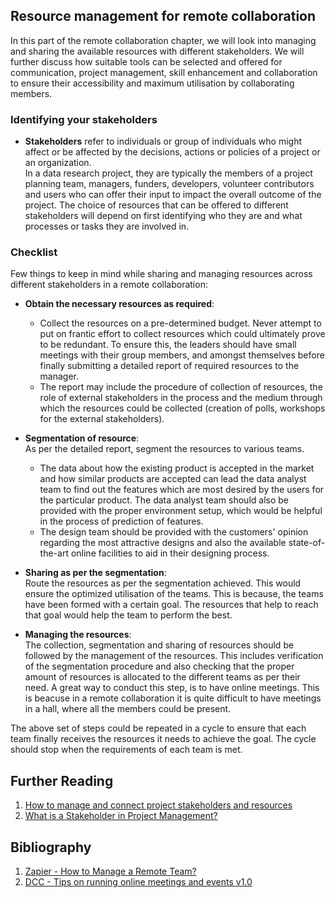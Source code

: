 ## Resource management for remote collaboration

In this part of the remote collaboration chapter, we will look into managing and sharing the available resources with different stakeholders.
We will further discuss how suitable tools can be selected and offered for communication, project management, skill enhancement and collaboration to ensure their accessibility and maximum utilisation by collaborating members.

### Identifying your stakeholders
- **Stakeholders** refer to individuals or group of individuals who might affect or be affected by the decisions, actions or policies of a project or an organization.  
In a data research project, they are typically the members of a project planning team, managers, funders, developers, volunteer contributors and users who can offer their input to impact the overall outcome of the project.
The choice of resources that can be offered to different stakeholders will depend on first identifying who they are and what processes or tasks they are involved in. 


### Checklist
Few things to keep in mind while sharing and managing resources across different stakeholders in a remote collaboration:  
  - **Obtain the necessary resources as required**:  
    - Collect the resources on a pre-determined budget. 
Never attempt to put on frantic effort to collect resources which could ultimately prove to be redundant. 
To ensure this, the leaders should have small meetings with their group members, and amongst themselves before finally submitting a detailed report of required resources to the manager.
    - The report may include the procedure of collection of resources, the role of external stakeholders in the process and the medium through which the resources could be collected (creation of polls, workshops for the external stakeholders).  
								
  - **Segmentation of resource**:  
As per the detailed report, segment the resources to various teams.    
    - The data about how the existing product is accepted in the market and how similar products are accepted can lead the data analyst team to find out the features which are most desired by the users for the particular product. 
The data analyst team should also be provided with the proper environment setup, which would be helpful in the process of prediction of features. 
    - The design team should be provided with the customers' opinion regarding the most attractive designs and also the available state-of-the-art online facilities to aid in their designing process.  
	
  - **Sharing as per the segmentation**:  
Route the resources as per the segmentation achieved. 
This would ensure the optimized utilisation of the teams. 
This is because, the teams have been formed with a certain goal. 
The resources that help to reach that goal would help the team to perform the best.  
  
  - **Managing the resources**:   
The collection, segmentation and sharing of resources should be followed by the management of the resources. 
This includes verification of the segmentation procedure and also checking that the proper amount of resources is allocated to the different teams as per their need. 
A great way to conduct this step, is to have online meetings. 
This is beacuse in a remote collaboration it is quite difficult to have meetings in a hall,  where all the members could be present.

The above set of steps could be repeated in a cycle to ensure that each team finally receives the resources it needs to achieve the goal. 
The cycle should stop when the requirements of each team is met.  

## Further Reading
1. [How to manage and connect project stakeholders and resources](https://www.orchestra-ppm.com/en/2018/10/04/how-to-manage-and-connect-project-stakeholders-and-resources/)
2. [What is a Stakeholder in Project Management?](https://www.wrike.com/project-management-guide/faq/what-is-a-stakeholder-in-project-management/)

## Bibliography
1. [Zapier - How to Manage a Remote Team?](https://zapier.com/learn/remote-work/how-manage-remote-team/)
2. [DCC - Tips on running online meetings and events v1.0](https://www.dcc.ac.uk/sites/default/files/documents/publications/DCC_remote_work_guide_2020_final.pdf)
